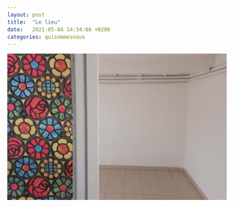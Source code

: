```yaml
---
layout: post
title:  "Le lieu"
date:   2021-05-04 14:34:08 +0200
categories: quisommesnous
---
```

![La galerie la Guerrière](imgs/lagalerie.jpg)
